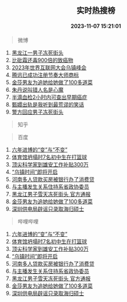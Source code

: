 <div align="center"><h2>实时热搜榜</h2><h4>2023-11-07 15:21:01</h4></div>

> 微博  

1. [黑龙江一男子冻死街头](https://s.weibo.com/weibo?q=%23%E9%BB%91%E9%BE%99%E6%B1%9F%E4%B8%80%E7%94%B7%E5%AD%90%E5%86%BB%E6%AD%BB%E8%A1%97%E5%A4%B4%23&t=31&band_rank=1&Refer=top)<br />
2. [比砒霜还毒900倍的致癌物](https://s.weibo.com/weibo?q=%E6%AF%94%E7%A0%92%E9%9C%9C%E8%BF%98%E6%AF%92900%E5%80%8D%E7%9A%84%E8%87%B4%E7%99%8C%E7%89%A9&t=31&band_rank=2&Refer=top)<br />
3. [2023年世界互联网大会乌镇峰会](https://s.weibo.com/weibo?q=%232023%E5%B9%B4%E4%B8%96%E7%95%8C%E4%BA%92%E8%81%94%E7%BD%91%E5%A4%A7%E4%BC%9A%E4%B9%8C%E9%95%87%E5%B3%B0%E4%BC%9A%23&t=31&band_rank=3&Refer=top)<br />
4. [腾讯已成功注册节奏大师商标](https://s.weibo.com/weibo?q=%23%E8%85%BE%E8%AE%AF%E5%B7%B2%E6%88%90%E5%8A%9F%E6%B3%A8%E5%86%8C%E8%8A%82%E5%A5%8F%E5%A4%A7%E5%B8%88%E5%95%86%E6%A0%87%23&t=31&band_rank=4&Refer=top)<br />
5. [金莎男友为追她给她做了100多道菜](https://s.weibo.com/weibo?q=%23%E9%87%91%E8%8E%8E%E7%94%B7%E5%8F%8B%E4%B8%BA%E8%BF%BD%E5%A5%B9%E7%BB%99%E5%A5%B9%E5%81%9A%E4%BA%86100%E5%A4%9A%E9%81%93%E8%8F%9C%23&t=31&band_rank=5&Refer=top)<br />
6. [朱丹说叫错人名是心魔](https://s.weibo.com/weibo?q=%23%E6%9C%B1%E4%B8%B9%E8%AF%B4%E5%8F%AB%E9%94%99%E4%BA%BA%E5%90%8D%E6%98%AF%E5%BF%83%E9%AD%94%23&t=31&band_rank=6&Refer=top)<br />
7. [半滴血检2小时内可查出早期癌症](https://s.weibo.com/weibo?q=%23%E5%8D%8A%E6%BB%B4%E8%A1%80%E6%A3%802%E5%B0%8F%E6%97%B6%E5%86%85%E5%8F%AF%E6%9F%A5%E5%87%BA%E6%97%A9%E6%9C%9F%E7%99%8C%E7%97%87%23&t=31&band_rank=7&Refer=top)<br />
8. [甄嬛出轨是我听到最荒谬的笑话](https://s.weibo.com/weibo?q=%23%E7%94%84%E5%AC%9B%E5%87%BA%E8%BD%A8%E6%98%AF%E6%88%91%E5%90%AC%E5%88%B0%E6%9C%80%E8%8D%92%E8%B0%AC%E7%9A%84%E7%AC%91%E8%AF%9D%23&t=31&band_rank=8&Refer=top)<br />
9. [警方回应男子冻死街头](https://s.weibo.com/weibo?q=%23%E8%AD%A6%E6%96%B9%E5%9B%9E%E5%BA%94%E7%94%B7%E5%AD%90%E5%86%BB%E6%AD%BB%E8%A1%97%E5%A4%B4%23&t=31&band_rank=9&Refer=top)<br />

> 知乎  


> 百度  

1. [六年进博的“变”与“不变”](https://www.baidu.com/s?wd=%E5%85%AD%E5%B9%B4%E8%BF%9B%E5%8D%9A%E7%9A%84%E2%80%9C%E5%8F%98%E2%80%9D%E4%B8%8E%E2%80%9C%E4%B8%8D%E5%8F%98%E2%80%9D&sa=fyb_news&rsv_dl=fyb_news)<br />
2. [体育馆坍塌时7名初中生在打篮球](https://www.baidu.com/s?wd=%E4%BD%93%E8%82%B2%E9%A6%86%E5%9D%8D%E5%A1%8C%E6%97%B67%E5%90%8D%E5%88%9D%E4%B8%AD%E7%94%9F%E5%9C%A8%E6%89%93%E7%AF%AE%E7%90%83&sa=fyb_news&rsv_dl=fyb_news)<br />
3. [顶尖科学家到雄安工作补贴300万](https://www.baidu.com/s?wd=%E9%A1%B6%E5%B0%96%E7%A7%91%E5%AD%A6%E5%AE%B6%E5%88%B0%E9%9B%84%E5%AE%89%E5%B7%A5%E4%BD%9C%E8%A1%A5%E8%B4%B4300%E4%B8%87&sa=fyb_news&rsv_dl=fyb_news)<br />
4. [“乌镇时间”即将开启](https://www.baidu.com/s?wd=%E2%80%9C%E4%B9%8C%E9%95%87%E6%97%B6%E9%97%B4%E2%80%9D%E5%8D%B3%E5%B0%86%E5%BC%80%E5%90%AF&sa=fyb_news&rsv_dl=fyb_news)<br />
5. [河南多人贷款买房被银行办了消费贷](https://www.baidu.com/s?wd=%E6%B2%B3%E5%8D%97%E5%A4%9A%E4%BA%BA%E8%B4%B7%E6%AC%BE%E4%B9%B0%E6%88%BF%E8%A2%AB%E9%93%B6%E8%A1%8C%E5%8A%9E%E4%BA%86%E6%B6%88%E8%B4%B9%E8%B4%B7&sa=fyb_news&rsv_dl=fyb_news)<br />
6. [与主播发生关系住持系省政协委员](https://www.baidu.com/s?wd=%E4%B8%8E%E4%B8%BB%E6%92%AD%E5%8F%91%E7%94%9F%E5%85%B3%E7%B3%BB%E4%BD%8F%E6%8C%81%E7%B3%BB%E7%9C%81%E6%94%BF%E5%8D%8F%E5%A7%94%E5%91%98&sa=fyb_news&rsv_dl=fyb_news)<br />
7. [黑龙江男子雪天冻死街头 官方通报](https://www.baidu.com/s?wd=%E9%BB%91%E9%BE%99%E6%B1%9F%E7%94%B7%E5%AD%90%E9%9B%AA%E5%A4%A9%E5%86%BB%E6%AD%BB%E8%A1%97%E5%A4%B4+%E5%AE%98%E6%96%B9%E9%80%9A%E6%8A%A5&sa=fyb_news&rsv_dl=fyb_news)<br />
8. [金莎男友为追她给她做了100多道菜](https://www.baidu.com/s?wd=%E9%87%91%E8%8E%8E%E7%94%B7%E5%8F%8B%E4%B8%BA%E8%BF%BD%E5%A5%B9%E7%BB%99%E5%A5%B9%E5%81%9A%E4%BA%86100%E5%A4%9A%E9%81%93%E8%8F%9C&sa=fyb_news&rsv_dl=fyb_news)<br />
9. [深圳供电局辟谣只录取海归硕士](https://www.baidu.com/s?wd=%E6%B7%B1%E5%9C%B3%E4%BE%9B%E7%94%B5%E5%B1%80%E8%BE%9F%E8%B0%A3%E5%8F%AA%E5%BD%95%E5%8F%96%E6%B5%B7%E5%BD%92%E7%A1%95%E5%A3%AB&sa=fyb_news&rsv_dl=fyb_news)<br />

> 哔哩哔哩  

1. [六年进博的“变”与“不变”](https://www.baidu.com/s?wd=%E5%85%AD%E5%B9%B4%E8%BF%9B%E5%8D%9A%E7%9A%84%E2%80%9C%E5%8F%98%E2%80%9D%E4%B8%8E%E2%80%9C%E4%B8%8D%E5%8F%98%E2%80%9D&sa=fyb_news&rsv_dl=fyb_news)<br />
2. [体育馆坍塌时7名初中生在打篮球](https://www.baidu.com/s?wd=%E4%BD%93%E8%82%B2%E9%A6%86%E5%9D%8D%E5%A1%8C%E6%97%B67%E5%90%8D%E5%88%9D%E4%B8%AD%E7%94%9F%E5%9C%A8%E6%89%93%E7%AF%AE%E7%90%83&sa=fyb_news&rsv_dl=fyb_news)<br />
3. [顶尖科学家到雄安工作补贴300万](https://www.baidu.com/s?wd=%E9%A1%B6%E5%B0%96%E7%A7%91%E5%AD%A6%E5%AE%B6%E5%88%B0%E9%9B%84%E5%AE%89%E5%B7%A5%E4%BD%9C%E8%A1%A5%E8%B4%B4300%E4%B8%87&sa=fyb_news&rsv_dl=fyb_news)<br />
4. [“乌镇时间”即将开启](https://www.baidu.com/s?wd=%E2%80%9C%E4%B9%8C%E9%95%87%E6%97%B6%E9%97%B4%E2%80%9D%E5%8D%B3%E5%B0%86%E5%BC%80%E5%90%AF&sa=fyb_news&rsv_dl=fyb_news)<br />
5. [河南多人贷款买房被银行办了消费贷](https://www.baidu.com/s?wd=%E6%B2%B3%E5%8D%97%E5%A4%9A%E4%BA%BA%E8%B4%B7%E6%AC%BE%E4%B9%B0%E6%88%BF%E8%A2%AB%E9%93%B6%E8%A1%8C%E5%8A%9E%E4%BA%86%E6%B6%88%E8%B4%B9%E8%B4%B7&sa=fyb_news&rsv_dl=fyb_news)<br />
6. [与主播发生关系住持系省政协委员](https://www.baidu.com/s?wd=%E4%B8%8E%E4%B8%BB%E6%92%AD%E5%8F%91%E7%94%9F%E5%85%B3%E7%B3%BB%E4%BD%8F%E6%8C%81%E7%B3%BB%E7%9C%81%E6%94%BF%E5%8D%8F%E5%A7%94%E5%91%98&sa=fyb_news&rsv_dl=fyb_news)<br />
7. [黑龙江男子雪天冻死街头 官方通报](https://www.baidu.com/s?wd=%E9%BB%91%E9%BE%99%E6%B1%9F%E7%94%B7%E5%AD%90%E9%9B%AA%E5%A4%A9%E5%86%BB%E6%AD%BB%E8%A1%97%E5%A4%B4+%E5%AE%98%E6%96%B9%E9%80%9A%E6%8A%A5&sa=fyb_news&rsv_dl=fyb_news)<br />
8. [金莎男友为追她给她做了100多道菜](https://www.baidu.com/s?wd=%E9%87%91%E8%8E%8E%E7%94%B7%E5%8F%8B%E4%B8%BA%E8%BF%BD%E5%A5%B9%E7%BB%99%E5%A5%B9%E5%81%9A%E4%BA%86100%E5%A4%9A%E9%81%93%E8%8F%9C&sa=fyb_news&rsv_dl=fyb_news)<br />
9. [深圳供电局辟谣只录取海归硕士](https://www.baidu.com/s?wd=%E6%B7%B1%E5%9C%B3%E4%BE%9B%E7%94%B5%E5%B1%80%E8%BE%9F%E8%B0%A3%E5%8F%AA%E5%BD%95%E5%8F%96%E6%B5%B7%E5%BD%92%E7%A1%95%E5%A3%AB&sa=fyb_news&rsv_dl=fyb_news)<br />

